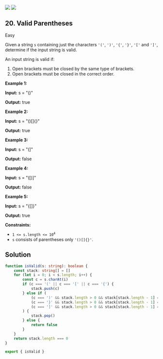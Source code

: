 [![](https://img.shields.io/github/stars/javadev/LeetCode-in-All?label=Stars&style=flat-square)](https://github.com/javadev/LeetCode-in-All)
[![](https://img.shields.io/github/forks/javadev/LeetCode-in-All?label=Fork%20me%20on%20GitHub%20&style=flat-square)](https://github.com/javadev/LeetCode-in-All/fork)

## 20\. Valid Parentheses

Easy

Given a string `s` containing just the characters `'('`, `')'`, `'{'`, `'}'`, `'['` and `']'`, determine if the input string is valid.

An input string is valid if:

1.  Open brackets must be closed by the same type of brackets.
2.  Open brackets must be closed in the correct order.

**Example 1:**

**Input:** s = "()"

**Output:** true 

**Example 2:**

**Input:** s = "()[]{}"

**Output:** true 

**Example 3:**

**Input:** s = "(]"

**Output:** false 

**Example 4:**

**Input:** s = "([)]"

**Output:** false 

**Example 5:**

**Input:** s = "{[]}"

**Output:** true 

**Constraints:**

*   <code>1 <= s.length <= 10<sup>4</sup></code>
*   `s` consists of parentheses only `'()[]{}'`.

## Solution

```typescript
function isValid(s: string): boolean {
    const stack: string[] = []
    for (let i = 0; i < s.length; i++) {
        const c = s.charAt(i)
        if (c === '(' || c === '[' || c === '{') {
            stack.push(c)
        } else if (
            (c === ')' && stack.length > 0 && stack[stack.length - 1] === '(') ||
            (c === '}' && stack.length > 0 && stack[stack.length - 1] === '{') ||
            (c === ']' && stack.length > 0 && stack[stack.length - 1] === '[')
        ) {
            stack.pop()
        } else {
            return false
        }
    }
    return stack.length === 0
}

export { isValid }
```